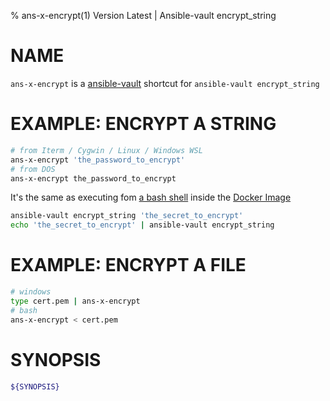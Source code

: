 % ans-x-encrypt(1) Version Latest | Ansible-vault encrypt_string
# NAME

`ans-x-encrypt` is a [ansible-vault](../bin-generated/ansible-vault.md) shortcut for `ansible-vault encrypt_string` 

# EXAMPLE: ENCRYPT A STRING


```bash
# from Iterm / Cygwin / Linux / Windows WSL 
ans-x-encrypt 'the_password_to_encrypt'
# from DOS
ans-x-encrypt the_password_to_encrypt
```


It's the same as executing fom [a bash shell](ans-x-shell) inside the [Docker Image](../ans-x-docker.md)
```bash
ansible-vault encrypt_string 'the_secret_to_encrypt'
echo 'the_secret_to_encrypt' | ansible-vault encrypt_string 
```


# EXAMPLE: ENCRYPT A FILE

```bash
# windows
type cert.pem | ans-x-encrypt
# bash
ans-x-encrypt < cert.pem
```

# SYNOPSIS

```bash
${SYNOPSIS}
```

